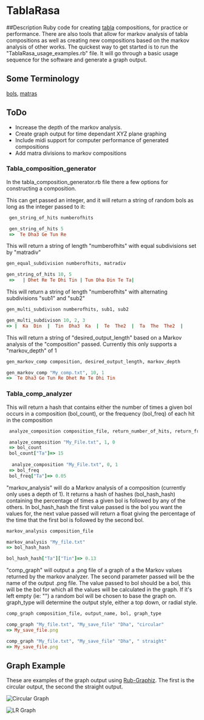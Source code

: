 # TablaRasa
##Description
Ruby code for creating [tabla](http://en.wikipedia.org/wiki/Tabla) compositions, for practice or performance. There are also tools that allow for markov analysis of tabla compositions as well as creating new compositions based on the markov analysis of other works. The quickest way to get started is to run the "TablaRasa_usage_examples.rb" file. It will go through a basic usage sequence for the software and generate a graph output.

## Some Terminology 
[bols](http://en.wikipedia.org/wiki/Bol_%28music%29),
[matras](http://en.wikipedia.org/wiki/Matra_(music))

## ToDo
* Increase the depth of the markov analysis.
* Create graph output for time dependant XYZ plane graphing
* Include midi support for computer performance of generated compositions
* Add matra divisions to markov compositions

### Tabla_composition_generator
In the tabla_composition_generator.rb file there a few options for constructing a composition.

This can get passed an integer, and it will return a string of random bols as long as the integer passed to it:
```Ruby
 gen_string_of_hits numberofhits

 gen_string_of_hits 5
 =>  Te Dha3 Ge Tun Re
 ```
 
This will return a string of length "numberofhits" with equal subdivisions set by "matradiv" 
```Ruby
gen_equal_subdivision numberofhits, matradiv

gen_string_of_hits 10, 5
 =>   | Dhet Re Te Dhi Tin | Tun Dha Din Te Ta|
 ```
 
 This will return a string of length "numberofhits" with alternating subdivisions "sub1" and "sub2"
```Ruby
gen_multi_subdivison numberofhits, sub1, sub2

gen_multi_subdivison 10, 2, 3
=> |  Ka  Din  |  Tin  Dha3  Ka  |  Te  The2  |  Ta  The  The2  |
```

This will return a string of "desired_output_length" based on a Markov analysis of the "composition" passed. Currently this only supports a "markov_depth" of 1
```Ruby
gen_markov_comp composition, desired_output_length, markov_depth

gen_markov_comp "My_comp.txt", 10, 1
=>  Te Dha3 Ge Tun Re Dhet Re Te Dhi Tin
 ```
 
 ### Tabla_comp_analyzer
 
 This will return a hash that contains either the number of times a given bol occurs in a composition (bol_count), or the frequency (bol_freq) of each hit in the composition
```Ruby
 analyze_composition composition_file, return_number_of_hits, return_frequency_of_hits 

 analyze_composition "My_File.txt", 1, 0 
 => bol_count
 bol_count["Ta"]=> 15
 
  analyze_composition "My_File.txt", 0, 1 
 => bol_freq
 bol_freq["Ta"]=> 0.05
```

"markov_analysis" will do a Markov analysis of a composition (currently only uses a depth of 1). It returns a hash of hashes (bol_hash_hash) containing the percentage of times a given bol is followed by any of the others. In bol_hash_hash the first value passed is the bol you want the values for, the next value passed will return a float giving the percentage of the time that the first bol is followed by the second bol.
```Ruby
markov_analysis composition_file

markov_analysis "My_file.txt"
=> bol_hash_hash

bol_hash_hash["Ta"]["Tin"]=> 0.13
```

"comp_graph" will output a .png file of a graph of a the Markov values returned by the markov analyzer. The second parameter passed will be the name of the output .png file. The value passed to bol should be a bol, this will be the bol for which all the values will be calculated in the graph. If it's left empty (ie: "") a random bol will be chosen to base the graph on. graph_type will determine the output style, either a top down, or radial style.
```Ruby
comp_graph composition_file, output_name, bol, graph_type

comp_graph "My_file.txt", "My_save_file" "Dha", "circular"
=> My_save_file.png

comp_graph "My_file.txt", "My_save_file" "Dha", " straight"
=> My_save_file.png

```
## Graph Example
These are examples of the graph output using [Rub-Graphiz](https://github.com/glejeune/Ruby-Graphviz/). The first is the circular output, the second the straight output.


![Circular Graph](http://i.imgur.com/jA39HaC.png "Circular Graph output Example")

![LR Graph](http://i.imgur.com/AuPdtFE.png "Left to right output Example")
